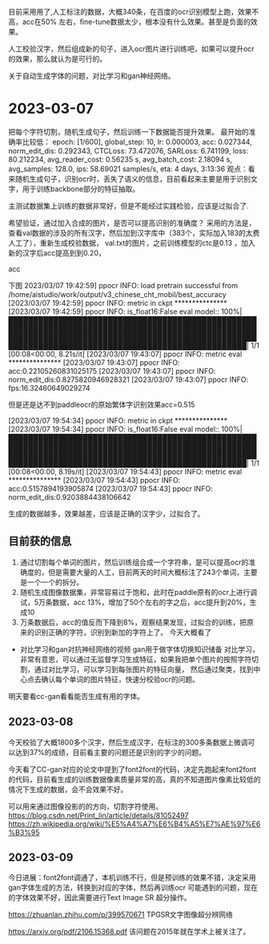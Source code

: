 目前采用用了,人工标注的数据，大概340条，在百度的ocr识别模型上跑，效果不高，acc在50% 左右，fine-tune数据太少，根本没有什么效果。甚至是负面的效果。

人工校验汉字，然后组成新的句子，进入ocr图片进行训练吧，如果可以提升ocr的效果，那么就认为是可行的。


关于自动生成字体的问题，对比学习和gan神经网络。

# 2023-03-07 
把每个字符切割，随机生成句子，然后训练一下数据能否提升效果。
最开始的准确率比较低：
epoch: [1/600], global_step: 10, lr: 0.000003, acc: 0.027344, norm_edit_dis: 0.292343, CTCLoss: 73.472076, SARLoss: 6.741199, loss: 80.212234, avg_reader_cost: 0.56235 s, avg_batch_cost: 2.18094 s, avg_samples: 128.0, ips: 58.69021 samples/s, eta: 4 days, 3:13:36
观点：看来随机生成句子，识别ocr时，丢失了语义的信息，目前看起来主要是用于识别文字，用于训练backbone部分的特征抽取。


主测试数据集上训练的数据非常好，但是不能经过实践检验，应该是过拟合了.


希望验证，通过加入合成的图片，是否可以提高识别的准确度？
采用的方法是，查看val数据的涉及的所有汉字，然后加到汉字库中（383个，实际加入183的太费人工了），重新生成校验数据，
val.txt的图片，之前训练模型的ctc是0.13 ，加入新的汉字后acc提高到到0.20，

acc

下图
2023/03/07 19:42:59] ppocr INFO: load pretrain successful from /home/aistudio/work/output/v3_chinese_cht_mobil/best_accuracy
[2023/03/07 19:42:59] ppocr INFO: metric in ckpt ***************
[2023/03/07 19:42:59] ppocr INFO: is_float16:False
eval model:: 100%|██████████████████████████████████████████████████████████████████████████████████████████████████████████████████████████████████████████████████████████████████████████████████████████████████████| 1/1 [00:08<00:00,  8.21s/it]
[2023/03/07 19:43:07] ppocr INFO: metric eval ***************
[2023/03/07 19:43:07] ppocr INFO: acc:0.22105260831025175
[2023/03/07 19:43:07] ppocr INFO: norm_edit_dis:0.8275820946928321
[2023/03/07 19:43:07] ppocr INFO: fps:16.32460649029274

但是还是达不到paddleocr的原始繁体字识别效果acc=0.515

[2023/03/07 19:54:34] ppocr INFO: metric in ckpt ***************
[2023/03/07 19:54:34] ppocr INFO: is_float16:False
eval model:: 100%|██████████████████████████████████████████████████████████████████████████████████████████████████████████████████████████████████████████████████████████████████████████████████████████████████████| 1/1 [00:08<00:00,  8.19s/it]
[2023/03/07 19:54:43] ppocr INFO: metric eval ***************
[2023/03/07 19:54:43] ppocr INFO: acc:0.5157894193905874
[2023/03/07 19:54:43] ppocr INFO: norm_edit_dis:0.9203884438106642


生成的数据越多，效果越差，应该是正确的汉字少，过拟合了。

## 目前获的信息
1. 通过切割每个单词的图片，然后训练组合成一个字符串，是可以提高ocr的准确度的，但是需要大量的人工，目前两天的时间大概标注了243个单词，主要是一个一个的拆分。
2. 随机生成图像数据集，非常容易过于饱和，此时在paddle原有的ocr上进行调试，5万条数据，acc 13%，增加了50个左右的字之后，acc提升到20%，生成10
3. 万条数据后，acc的值反而下降到8%，观察结果发现，过拟合的训练，把原来的识别正确的字符，识别到新加的字符上了。
今天大概看了
- 对比学习和gan对抗神经网络的视频
gan用于做字体切换知识储备
对比学习，非常有意思，可以通过无监督学习生成特征，如果我把单个图片的按照字符切割，通过对比学习，可以学习到每张图片的特征向量，
然后通过聚类，找到中心点去确认每个单词的图片特征，快速分校验ocr的问题。

明天要看cc-gan看看能否生成有用的字体。


## 2023-03-08 
今天校验了大概1800多个汉字，然后生成汉字，在标注的300多条数据上微调可以达到37%的成绩，目前看主要的问题还是识别的字少的问题。

今天看了CC-gan对应的论文中提到了font2font的代码，决定先跑起来font2font的代码，目前看生成的训练数据像素质量非常的高，真的不知道图片像素比较低的情况下生成的数据，会不会效果不好。


可以用来通过图像投影的的方向，切割字符使用。
https://blog.csdn.net/Print_lin/article/details/81052497
https://zh.wikipedia.org/wiki/%E5%A4%A7%E6%B4%A5%E7%AE%97%E6%B3%95


## 2023-03-09 
今日进展：font2font调通了，本机训练不行，但是预训练的效果不错，决定采用gan字体生成的方法，转换到对应的字体，然后再训练ocr
可能遇到的问题，现在的字体效果不好，因此需要进行Text Image SR 超分操作。

https://zhuanlan.zhihu.com/p/399570671  TPGSR文字图像超分辨网络

https://arxiv.org/pdf/2106.15368.pdf 
该问题在2015年就在学术上被关注了。
